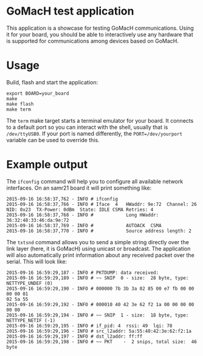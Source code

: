 GoMacH test application
=======================
This application is a showcase for testing GoMacH communications. Using it
for your board, you should be able to interactively use any hardware
that is supported for communications among devices based on GoMacH.

Usage
=====

Build, flash and start the application:
```
export BOARD=your_board
make
make flash
make term
```

The `term` make target starts a terminal emulator for your board. It
connects to a default port so you can interact with the shell, usually
that is `/dev/ttyUSB0`. If your port is named differently, the
`PORT=/dev/yourport` variable can be used to override this.


Example output
==============

The `ifconfig` command will help you to configure all available network
interfaces. On an samr21 board it will print something like:
```
2015-09-16 16:58:37,762 - INFO # ifconfig
2015-09-16 16:58:37,766 - INFO # Iface  4   HWaddr: 9e:72  Channel: 26  NID: 0x23  TX-Power: 0dBm  State: IDLE CSMA Retries: 4
2015-09-16 16:58:37,768 - INFO #            Long HWaddr: 36:32:48:33:46:da:9e:72
2015-09-16 16:58:37,769 - INFO #            AUTOACK  CSMA
2015-09-16 16:58:37,770 - INFO #            Source address length: 2
```

The `txtsnd` command allows you to send a simple string directly over the link
layer (here, it is GoMacH) using unicast or broadcast. The application will also automatically print
information about any received packet over the serial. This will look like:
```
2015-09-16 16:59:29,187 - INFO # PKTDUMP: data received:
2015-09-16 16:59:29,189 - INFO # ~~ SNIP  0 - size:  28 byte, type:
NETTYPE_UNDEF (0)
2015-09-16 16:59:29,190 - INFO # 000000 7b 3b 3a 02 85 00 e7 fb 00 00 00 00 01
02 5a 55
2015-09-16 16:59:29,192 - INFO # 000010 40 42 3e 62 f2 1a 00 00 00 00 00 00
2015-09-16 16:59:29,194 - INFO # ~~ SNIP  1 - size:  18 byte, type:
NETTYPE_NETIF (-1)
2015-09-16 16:59:29,195 - INFO # if_pid: 4  rssi: 49  lqi: 78
2015-09-16 16:59:29,196 - INFO # src_l2addr: 5a:55:40:42:3e:62:f2:1a
2015-09-16 16:59:29,197 - INFO # dst_l2addr: ff:ff
2015-09-16 16:59:29,198 - INFO # ~~ PKT    -  2 snips, total size:  46 byte
```

